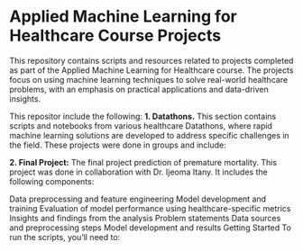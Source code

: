 # **Applied Machine Learning for Healthcare Course Projects** 

This repository contains scripts and resources related to projects completed as part of the Applied Machine Learning for Healthcare course. The projects focus on using machine learning techniques to solve real-world healthcare problems, with an emphasis on practical applications and data-driven insights.

This repositor include the following: 
  **1. Datathons.** This section contains scripts and notebooks from various healthcare Datathons, where rapid machine learning solutions are developed to address specific challenges in the field. These projects were done in groups and include: 

  **2. Final Project:** The final project prediction of premature mortality. This project was done in collaboration with Dr. Ijeoma Itany. It includes the following components:

Data preprocessing and feature engineering
Model development and training
Evaluation of model performance using healthcare-specific metrics
Insights and findings from the analysis
Problem statements
Data sources and preprocessing steps
Model development and results
Getting Started
To run the scripts, you’ll need to:


